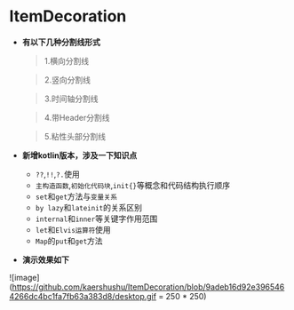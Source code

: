 # ItemDecoration

* __有以下几种分割线形式__


  > 1.横向分割线

  > 2.竖向分割线

  > 3.时间轴分割线

  > 4.带Header分割线

  > 5.粘性头部分割线


* __新增kotlin版本，涉及一下知识点__

  - `??`,`!!`,`?.`使用
  - `主构造函数`,`初始化代码块`,`init{}`等概念和代码结构执行顺序
  - `set`和`get`方法与`变量关系`
  - `by lazy`和`lateinit`的关系区别
  - `internal`和`inner`等关键字作用范围
  - `let`和`Elvis运算符`使用
  - `Map`的`put`和`get`方法
    
 * __演示效果如下__

![image](https://github.com/kaershushu/ItemDecoration/blob/9adeb16d92e3965464266dc4bc1fa7fb63a383d8/desktop.gif = 250 * 250)
